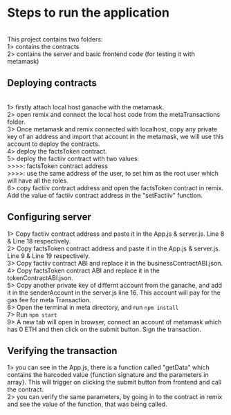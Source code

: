 # Steps to run the application
<br>
This project contains two folders: <br>
 1> contains the contracts<br>
 2> contains the server and basic frontend code (for testing it with metamask)<br>

## Deploying contracts
<br>
 1> firstly attach local host ganache with the metamask.<br>
 2> open remix and connect the local host code from the metaTransactions folder.<br>
 3> Once metamask and remix connected with localhost, copy any private key of an address and import that account in the metamask, we will use this account to deploy the contracts.<br>
 4> deploy the factsToken contract.<br>
 5> deploy the factiiv contract with two values:<br>
    >>>>: factsToken contract address <br>
    >>>>: use the same address of the user, to set him as the root user which will have all the roles.<br>
 6> copy factiiv contract address and open the factsToken contract in remix. Add the value of factiiv contract address in the "setFactiiv" function.<br>
 

## Configuring server <br>
1> Copy factiiv contract address and paste it in the App.js & server.js.  Line 8 & Line 18 respectively.<br>
2> Copy factsToken contract address and paste it in the App.js & server.js. Line 9 & Line 19 respectively.<br>
3> Copy factiiv contract ABI and replace it in the businessContractABI.json. <br>
4> Copy factsToken contract ABI and replace it in the tokenContractABI.json.<br>
5> Copy another private key of differnt account from the ganache, and add it in the senderAccount in the server.js line 16. This account will pay for the gas fee for meta Transaction. <br>
6> Open the terminal in meta directory, and  run  `npm install`<br>
7> Run `npm start`<br>
9> A new tab will open in browser, connect an account of metamask which has 0 ETH and then click on the submit button. Sign the transaction.<br>

## Verifying the transaction<br>
1> you can see in the App.js, there is a function called "getData" which contains the harcoded value {function signature and the parameters in array}. This will trigger on clicking the submit button from frontend and call the contract. <br>
2> you can verify the same parameters, by going in to the contract in remix and see the value of the function, that was being called.<br>


